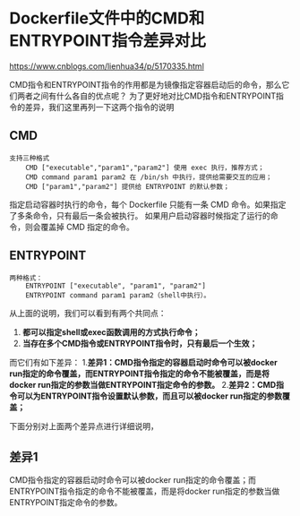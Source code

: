 #  Dockerfile文件中的CMD和ENTRYPOINT指令差异对比
https://www.cnblogs.com/lienhua34/p/5170335.html

CMD指令和ENTRYPOINT指令的作用都是为镜像指定容器启动后的命令，那么它们两者之间有什么各自的优点呢？
为了更好地对比CMD指令和ENTRYPOINT指令的差异，我们这里再列一下这两个指令的说明
## **CMD**
```
支持三种格式
    CMD ["executable","param1","param2"] 使用 exec 执行，推荐方式；
    CMD command param1 param2 在 /bin/sh 中执行，提供给需要交互的应用；
    CMD ["param1","param2"] 提供给 ENTRYPOINT 的默认参数；
```
指定启动容器时执行的命令，每个 Dockerfile 只能有一条 CMD 命令。如果指定了多条命令，只有最后一条会被执行。
如果用户启动容器时候指定了运行的命令，则会覆盖掉 CMD 指定的命令。

## **ENTRYPOINT**

```
两种格式：
    ENTRYPOINT ["executable", "param1", "param2"]
    ENTRYPOINT command param1 param2（shell中执行）。
```

从上面的说明，我们可以看到有两个共同点：

1.  **都可以指定shell或exec函数调用的方式执行命令；**
2.  **当存在多个CMD指令或ENTRYPOINT指令时，只有最后一个生效；**

而它们有如下差异：
		1.**差异1：CMD指令指定的容器启动时命令可以被docker run指定的命令覆盖，而ENTRYPOINT指令指定的命令不能被覆盖，而是将docker run指定的参数当做ENTRYPOINT指定命令的参数。**
		2.**差异2：CMD指令可以为ENTRYPOINT指令设置默认参数，而且可以被docker run指定的参数覆盖；**

下面分别对上面两个差异点进行详细说明，

## 差异1
CMD指令指定的容器启动时命令可以被docker run指定的命令覆盖；而ENTRYPOINT指令指定的命令不能被覆盖，而是将docker run指定的参数当做ENTRYPOINT指定命令的参数。






